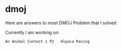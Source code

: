 # dmoj
Here are answers to most DMOJ Problem that I solved

Currently I am working on:
```Bash
An Animal Contest 1 P2 - Alpaca Racing
```
